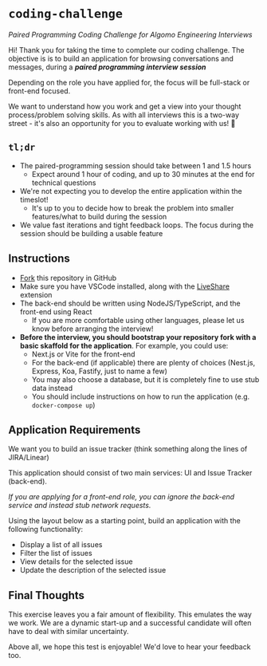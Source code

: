 # `coding-challenge`
_Paired Programming Coding Challenge for Algomo Engineering Interviews_

Hi! Thank you for taking the time to complete our coding challenge. The objective is is to build an application for browsing conversations and messages, during a **_paired programming interview session_**

Depending on the role you have applied for, the focus will be full-stack or front-end focused. 

We want to understand how you work and get a view into your thought process/problem solving skills. As with all interviews this is a two-way street - it's also an opportunity for you to evaluate working with us! 🙂

## `tl;dr`

- The paired-programming session should take between 1 and 1.5 hours
  - Expect around 1 hour of coding, and up to 30 minutes at the end for technical questions
- We're not expecting you to develop the entire application within the timeslot!
  - It's up to you to decide how to break the problem into smaller features/what to build during the session
- We value fast iterations and tight feedback loops. The focus during the session should be building a usable feature

## Instructions

- [Fork](https://docs.github.com/en/pull-requests/collaborating-with-pull-requests/working-with-forks/fork-a-repo) this repository in GitHub
- Make sure you have VSCode installed, along with the [LiveShare](https://marketplace.visualstudio.com/items?itemName=MS-vsliveshare.vsliveshare) extension
- The back-end should be written using NodeJS/TypeScript, and the front-end using React
  - If you are more comfortable using other languages, please let us know before arranging the interview!
- **Before the interview, you should bootstrap your repository fork with a basic skaffold for the application**. For example, you could use:
  - Next.js or Vite for the front-end
  - For the back-end (if applicable) there are plenty of choices (Nest.js, Express, Koa, Fastify, just to name a few)
  - You may also choose a database, but it is completely fine to use stub data instead
  - You should include instructions on how to run the application (e.g. `docker-compose up`)

## Application Requirements

We want you to build an issue tracker (think something along the lines of JIRA/Linear)

This application should consist of two main services: UI and Issue Tracker (back-end).

_If you are applying for a front-end role, you can ignore the back-end service and instead stub network requests._

Using the layout below as a starting point, build an application with the following functionality:

- Display a list of all issues
- Filter the list of issues
- View details for the selected issue
- Update the description of the selected issue

## Final Thoughts

This exercise leaves you a fair amount of flexibility. This emulates the way we work. We are a dynamic start-up and a successful candidate will often have to deal with similar uncertainty.

Above all, we hope this test is enjoyable! We'd love to hear your feedback too.
